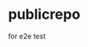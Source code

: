 # publicrepo
for e2e test





























































































































































































































































































































































































































































































































































































































































































































































































































































































































































































































































































































































































































































































































































































































































































































































































































































































































































































































































































































































































































































































































































































































































































































































































































































































































































































































































































































































































